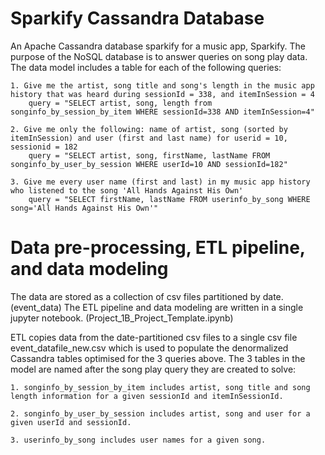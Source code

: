 # Sparkify Cassandra Database

An Apache Cassandra database sparkify for a music app, Sparkify. The purpose of the NoSQL database is to answer queries on song play data. 
The data model includes a table for each of the following queries:

    1. Give me the artist, song title and song's length in the music app history that was heard during sessionId = 338, and itemInSession = 4
        query = "SELECT artist, song, length from songinfo_by_session_by_item WHERE sessionId=338 AND itemInSession=4"

    2. Give me only the following: name of artist, song (sorted by itemInSession) and user (first and last name) for userid = 10, sessionid = 182
        query = "SELECT artist, song, firstName, lastName FROM songinfo_by_user_by_session WHERE userId=10 AND sessionId=182"
    
    3. Give me every user name (first and last) in my music app history who listened to the song 'All Hands Against His Own'
        query = "SELECT firstName, lastName FROM userinfo_by_song WHERE song='All Hands Against His Own'"

# Data pre-processing, ETL pipeline, and data modeling
The data are stored as a collection of csv files partitioned by date. (event_data)
The ETL pipeline and data modeling are written in a single jupyter notebook. (Project_1B_Project_Template.ipynb)

ETL copies data from the date-partitioned csv files to a single csv file event_datafile_new.csv which is used to populate the denormalized Cassandra tables optimised for the 3 queries above. 
The 3 tables in the model are named after the song play query they are created to solve:

    1. songinfo_by_session_by_item includes artist, song title and song length information for a given sessionId and itemInSessionId.

    2. songinfo_by_user_by_session includes artist, song and user for a given userId and sessionId.

    3. userinfo_by_song includes user names for a given song.